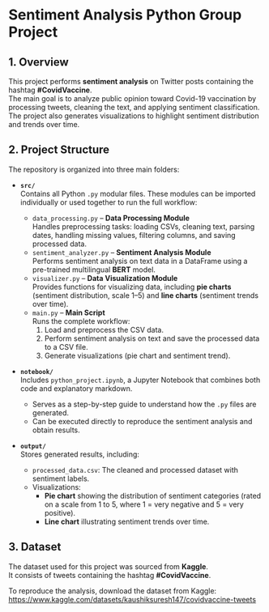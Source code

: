# Sentiment Analysis Python Group Project


## 1. Overview  
This project performs **sentiment analysis** on Twitter posts containing the hashtag **#CovidVaccine**.  
The main goal is to analyze public opinion toward Covid-19 vaccination by processing tweets, cleaning the text, and applying sentiment classification.  
The project also generates visualizations to highlight sentiment distribution and trends over time.  


## 2. Project Structure  

The repository is organized into three main folders:  

- **`src/`**  
  Contains all Python `.py` modular files. These modules can be imported individually or used together to run the full workflow:  
  - `data_processing.py` – **Data Processing Module**  
    Handles preprocessing tasks: loading CSVs, cleaning text, parsing dates, handling missing values, filtering columns, and saving processed data.  
  - `sentiment_analyzer.py` – **Sentiment Analysis Module**  
    Performs sentiment analysis on text data in a DataFrame using a pre-trained multilingual **BERT** model.  
  - `visualizer.py` – **Data Visualization Module**  
    Provides functions for visualizing data, including **pie charts** (sentiment distribution, scale 1–5) and **line charts** (sentiment trends over time).  
  - `main.py` – **Main Script**  
    Runs the complete workflow:  
      1. Load and preprocess the CSV data.  
      2. Perform sentiment analysis on text and save the processed data to a CSV file.  
      3. Generate visualizations (pie chart and sentiment trend). 

- **`notebook/`**  
  Includes `python_project.ipynb`, a Jupyter Notebook that combines both code and explanatory markdown.  
  - Serves as a step-by-step guide to understand how the `.py` files are generated.  
  - Can be executed directly to reproduce the sentiment analysis and obtain results.  

- **`output/`**  
  Stores generated results, including:  
  - `processed_data.csv`: The cleaned and processed dataset with sentiment labels.  
  - Visualizations:  
    - **Pie chart** showing the distribution of sentiment categories (rated on a scale from 1 to 5, where 1 = very negative and 5 = very positive).
    - **Line chart** illustrating sentiment trends over time.  

## 3. Dataset  
The dataset used for this project was sourced from **Kaggle**.  
It consists of tweets containing the hashtag **#CovidVaccine**.  

To reproduce the analysis, download the dataset from Kaggle:  
https://www.kaggle.com/datasets/kaushiksuresh147/covidvaccine-tweets 
